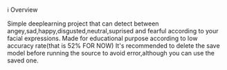 ℹ️ Overview

Simple deeplearning project that can detect between angey,sad,happy,disgusted,neutral,suprised and fearful according to your facial expressions.
Made for educational purpose according to low accuracy rate(that is 52% FOR NOW)
It's recommended to delete the save model before running the source to avoid error,although you can use the saved one.
